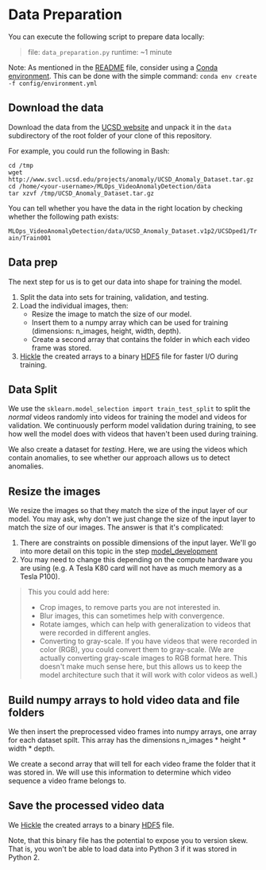 # Data Preparation

You can execute the following script to prepare data locally:

> file: `data_preparation.py`
> runtime: ~1 minute

Note: As mentioned in the [README](../README.md) file, consider using a [Conda environment](https://docs.conda.io/projects/conda/en/latest/user-guide/tasks/manage-environments.html).  This can be done with the simple command: `conda env create -f config/environment.yml`

## Download the data

Download the data from the [UCSD website](http://www.svcl.ucsd.edu/projects/anomaly/dataset.htm) and unpack it in the `data` subdirectory of the root folder of your clone of this repository. 

For example, you could run the following in Bash:
```
cd /tmp
wget http://www.svcl.ucsd.edu/projects/anomaly/UCSD_Anomaly_Dataset.tar.gz
cd /home/<your-username>/MLOps_VideoAnomalyDetection/data
tar xzvf /tmp/UCSD_Anomaly_Dataset.tar.gz
```

You can tell whether you have the data in the right location by checking whether the following path exists: 

``MLOps_VideoAnomalyDetection/data/UCSD_Anomaly_Dataset.v1p2/UCSDped1/Train/Train001``

## Data prep

The next step for us is to get our data into shape for training the model.

1. Split the data into sets for training, validation, and testing.
2. Load the individual images, then:
    - Resize the image to match the size of our model.
    - Insert them to a numpy array which can be used for training (dimensions: n_images, height, width, depth).
    - Create a second array that contains the folder in which each video frame was stored.
3. [Hickle](https://github.com/telegraphic/hickle) the created arrays to a binary [HDF5](https://en.wikipedia.org/wiki/Hierarchical_Data_Format) file for faster I/O during training.


## Data Split

We use the `sklearn.model_selection import train_test_split` to split the *normal* videos randomly into videos for training the model and videos for validation. We continuously perform model validation during training, to see how well the model does with videos that haven't been used during training.

We also create a dataset for *testing*. Here, we are using the videos which contain anomalies, to see whether our approach allows us to detect anomalies.

## Resize the images

We resize the images so that they match the size of the input layer of our model.  You may ask, why don't we just change the size of the input layer to match the size of our images.  The answer is that it's complicated:

1. There are constraints on possible dimensions of the input layer.  We'll go into more detail on this topic in the step [model_development](./model_development.md)
2. You may need to change this depending on the compute hardware you are using (e.g. A Tesla K80 card will not have as much memory as a Tesla P100).

> This you could add here:
> - Crop images, to remove parts you are not interested in.
> - Blur images, this can sometimes help with convergence.
> - Rotate iamges, which can help with generalization to videos that were recorded in different angles.
> - Converting to gray-scale. If you have videos that were recorded in color (RGB), you could convert them to gray-scale. (We are actually converting gray-scale images to RGB format here. This doesn't make much sense here, but this allows us to keep the model architecture such that it will work with color videos as well.)

## Build numpy arrays to hold video data and file folders

We then insert the preprocessed video frames into numpy arrays, one array for each dataset spilt.  This array has the dimensions n_images * height * width * depth.

We create a second array that will tell for each video frame the folder that it was stored in.  We will use this information to determine which video sequence a video frame belongs to.

## Save the processed video data

We [Hickle](https://github.com/telegraphic/hickle) the created arrays to a binary [HDF5](https://en.wikipedia.org/wiki/Hierarchical_Data_Format) file.

Note, that this binary file has the potential to expose you to version skew. That is, you won't be able to load data into Python 3 if it was stored in Python 2.